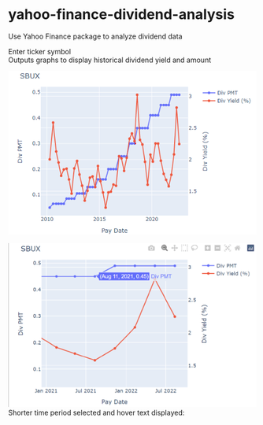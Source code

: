 # yahoo-finance-dividend-analysis
Use Yahoo Finance package to analyze dividend data  
  
Enter ticker symbol  
Outputs graphs to display historical dividend yield and amount  
  
![Graph](graph-dividend.png)
  
![Graph](graph-dividend-zoom-and-hover.png)  
Shorter time period selected and hover text displayed:
